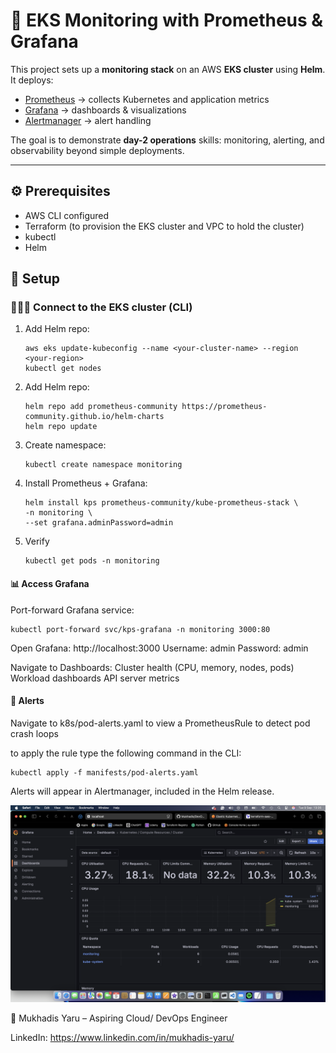 # 🚀 EKS Monitoring with Prometheus & Grafana

This project sets up a **monitoring stack** on an AWS **EKS cluster** using **Helm**.  
It deploys:

- [Prometheus](https://prometheus.io/) → collects Kubernetes and application metrics
- [Grafana](https://grafana.com/) → dashboards & visualizations
- [Alertmanager](https://prometheus.io/docs/alerting/latest/alertmanager/) → alert handling

The goal is to demonstrate **day-2 operations** skills: monitoring, alerting, and observability beyond simple deployments.

---

## ⚙️ Prerequisites

- AWS CLI configured
- Terraform (to provision the EKS cluster and VPC to hold the cluster)
- kubectl
- Helm

## 🚀 Setup

### 👨🏿‍💻 Connect to the EKS cluster (CLI)

1. Add Helm repo:

   ```
   aws eks update-kubeconfig --name <your-cluster-name> --region <your-region>
   kubectl get nodes
   ```

2. Add Helm repo:

   ```
   helm repo add prometheus-community https://prometheus-community.github.io/helm-charts
   helm repo update
   ```

3. Create namespace:

   ```
   kubectl create namespace monitoring
   ```

4. Install Prometheus + Grafana:

   ```
   helm install kps prometheus-community/kube-prometheus-stack \
   -n monitoring \
   --set grafana.adminPassword=admin
   ```

5. Verify
   ```
   kubectl get pods -n monitoring
   ```

#### 📊 Access Grafana

Port-forward Grafana service:

```
kubectl port-forward svc/kps-grafana -n monitoring 3000:80
```

Open Grafana: http://localhost:3000
Username: admin
Password: admin

Navigate to Dashboards:
Cluster health (CPU, memory, nodes, pods)
Workload dashboards
API server metrics

#### 🔔 Alerts

Navigate to k8s/pod-alerts.yaml to view a PrometheusRule to detect pod crash loops

to apply the rule type the following command in the CLI:

```
kubectl apply -f manifests/pod-alerts.yaml
```

Alerts will appear in Alertmanager, included in the Helm release.

![image alt](https://github.com/Mukhadis/DevOpsProject1/blob/main/Screenshot%202025-09-09%20at%2013.35.32.png?raw=true)

👤 Mukhadis Yaru – Aspiring Cloud/ DevOps Engineer

LinkedIn: https://www.linkedin.com/in/mukhadis-yaru/
